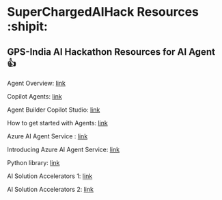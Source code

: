 # SuperChargedAIHack Resources :shipit:


## GPS-India AI Hackathon Resources for AI Agent :+1: 

Agent Overview: [link](https://view.officeapps.live.com/op/embed.aspx?src=https%3A%2F%2Fadoption%2Emicrosoft%2Ecom%3A443%2Ffiles%2Fcopilot%2FAgentOverviewGuide%2Epptx&amp) 

Copilot Agents: [link](https://support.microsoft.com/en-us/topic/introducing-copilot-agents-943e563d-602d-40fa-bdd1-dbc83f582466) 

Agent Builder Copilot Studio: [link](https://learn.microsoft.com/en-us/microsoft-365-copilot/extensibility/copilot-studio-agent-builder-build) 

How to get started with Agents: [link](https://support.microsoft.com/en-us/topic/get-started-with-agents-for-microsoft-365-copilot-169469d7-328d-4d37-9090-bfc2058a39bd) 
 
Azure AI Agent Service : [link](https://learn.microsoft.com/en-us/azure/ai-services/agents/) 

Introducing Azure AI Agent Service: [link](https://techcommunity.microsoft.com/blog/azure-ai-services-blog/introducing-azure-ai-agent-service/4298357)

Python library: [link](https://pypi.org/project/azure-ai-projects/)     

AI Solution Accelerators 1: [link](https://github.com/microsoft/solution-accelerators?tab=readme-ov-file)

AI Solution Accelerators 2: [link](https://github.com/Azure/ai-solution-accelerators-list/tree/main)
